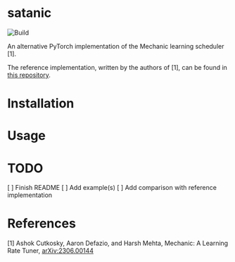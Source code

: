 # satanic

![Build](https://github.com/dscamiss/satanic/actions/workflows/python-package.yml/badge.svg)

An alternative PyTorch implementation of the Mechanic learning scheduler [1].

The reference implementation, written by the authors of [1], can be found in [this repository](https://github.com/optimizedlearning/mechanic).

# Installation

# Usage

# TODO

[ ] Finish README
[ ] Add example(s)
[ ] Add comparison with reference implementation

# References

[1] Ashok Cutkosky, Aaron Defazio, and Harsh Mehta, Mechanic: A Learning Rate Tuner, [arXiv:2306.00144](https://arxiv.org/abs/2306.00144)
